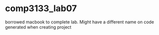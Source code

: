 # comp3133_lab07
borrowed macbook to complete lab. Might have a different name on code generated when creating project
